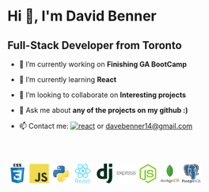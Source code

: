 # Hi 👋, I'm David Benner

## Full-Stack Developer from Toronto

- 🔭 I’m currently working on **Finishing GA BootCamp**

- 🌱 I’m currently learning **React**

- 👯 I’m looking to collaborate on **Interesting projects**

- 📧 Ask me about **any of the projects on my github :)**

- 📫 Contact me: [<img src="https://raw.githubusercontent.com/rahuldkjain/github-profile-readme-generator/master/src/images/icons/Social/linked-in-alt.svg" alt="react" width="30" height="25"/>](https://www.linkedin.com/in/david-benner-76648617b/) or davebenner14@gmail.com

<br />

<br />

[<img src="https://raw.githubusercontent.com/devicons/devicon/master/icons/css3/css3-original-wordmark.svg" alt="css3" width="40" height="40">](https://www.w3schools.com/css/)
[<img src="https://raw.githubusercontent.com/devicons/devicon/master/icons/javascript/javascript-original.svg" alt="javascript" width="40" height="40"/>](https://developer.mozilla.org/en-US/docs/Web/JavaScript)
[<img src="https://raw.githubusercontent.com/devicons/devicon/master/icons/python/python-original.svg" alt="python" width="40" height="40"/>](https://www.python.org)
[<img src="https://raw.githubusercontent.com/devicons/devicon/master/icons/react/react-original-wordmark.svg" alt="react" width="40" height="40"/>](https://reactjs.org/)
[<img src="https://raw.githubusercontent.com/devicons/devicon/1119b9f84c0290e0f0b38982099a2bd027a48bf1/icons/django/django-plain.svg" alt="react" width="40" height="40"/>](https://www.djangoproject.com/)
[<img src="https://raw.githubusercontent.com/devicons/devicon/master/icons/express/express-original-wordmark.svg" alt="react" width="40" height="40"/>](https://expressjs.com)
[<img src="https://raw.githubusercontent.com/devicons/devicon/1119b9f84c0290e0f0b38982099a2bd027a48bf1/icons/nodejs/nodejs-original.svg" alt="react" width="40" height="40"/>](https://nodejs.org)
[<img src="https://raw.githubusercontent.com/devicons/devicon/master/icons/mongodb/mongodb-original-wordmark.svg" alt="react" width="40" height="40"/>](https://www.mongodb.com/)
[<img src="https://raw.githubusercontent.com/devicons/devicon/master/icons/postgresql/postgresql-original-wordmark.svg" alt="react" width="40" height="40"/>](https://www.postgresql.org/)
